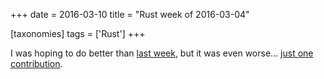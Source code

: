 +++
date = 2016-03-10
title = "Rust week of 2016-03-04"

[taxonomies]
tags = ['Rust']
+++

I was hoping to do better than [last week], but it was even worse...
[just one contribution].

  [last week]: http://tshepang.net/rust-week-of-2016-02-26
  [just one contribution]: https://github.com/rust-lang/cargo/pull/2467
